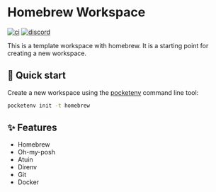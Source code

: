 # Homebrew Workspace

[![ci](https://github.com/pocketenv-io/homebrew/actions/workflows/ci.yml/badge.svg)](https://github.com/pocketenv-io/homebrew/actions/workflows/ci.yml)
[![discord](https://img.shields.io/discord/1270021300240252979?label=discord&logo=discord&color=5865F2)](https://discord.gg/RxKa62YAs4)

This is a template workspace with homebrew. It is a starting point for creating a new workspace.

## 🚀 Quick start

Create a new workspace using the [pocketenv](https://github.com/pocketenv-io/pocketenv) command line tool:

```sh
pocketenv init -t homebrew
```

## ✨ Features

- Homebrew
- Oh-my-posh
- Atuin
- Direnv
- Git
- Docker
